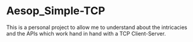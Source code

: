 # Aesop_Simple-TCP
This is a personal project to allow me to understand about the intricacies and the APIs which work hand in hand with a TCP Client-Server.
